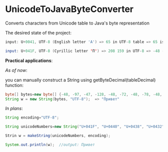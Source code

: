 # UnicodeToJavaByteConverter
Converts characters from Unicode table to Java's byte representation

The desired state of the project:
```java
input: U+0041, UTF-8 (English letter 'A') => 65 in UTF-8 table => 65 is decimal representation of the letter.

input: U+041F, UTF-8 (Cyrillic letter 'П') => 208 159 in UTF-8 => -48 -97 is decimal representation of the letter;
```


**Practical applications**:

*As of now*: 

you can manually construct a String using getByteDecimal(tableDecimal) function:

```java
byte[] bytes=new byte[] {-48, -97, -47, -128, -48, -72, -48, -78, -48, -75, -47, -126}, "UTF-8");
String w = new String(bytes, "UTF-8");  => "Привет"
``` 
*In plans*: 
```java
String encoding="UTF-8";

String unicodeNumbers=new String("U+041F", "U+0440", "U+0438", "U+0432", "U+0435", "U+0442");

Strin w = makeString(unicodeNumbers, encoding);

System.out.println(w);  //output: Привет
```
